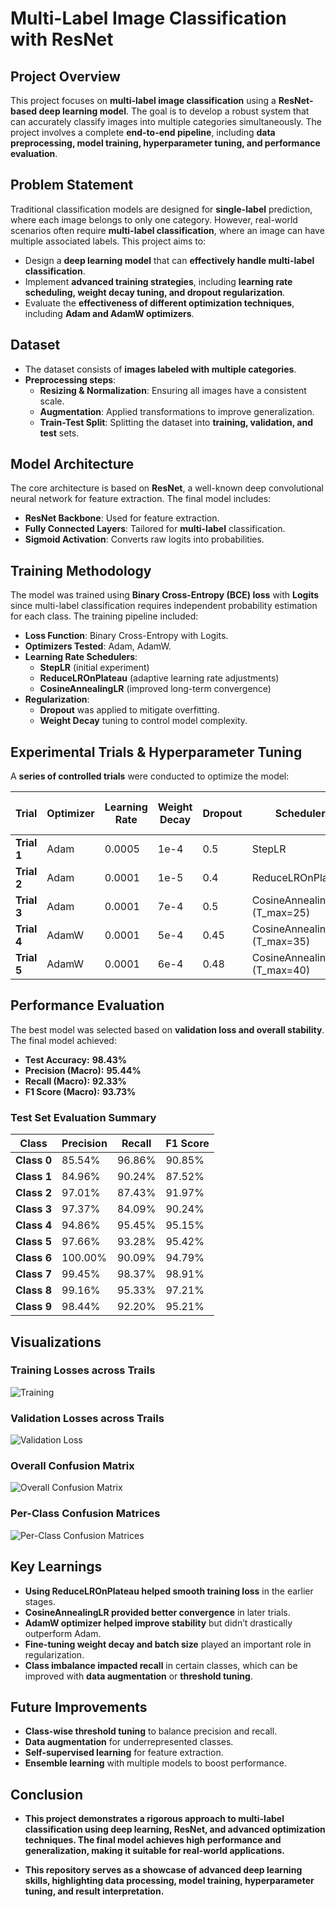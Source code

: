 # **Multi-Label Image Classification with ResNet**
## **Project Overview**
This project focuses on **multi-label image classification** using a **ResNet-based deep learning model**. The goal is to develop a robust system that can accurately classify images into multiple categories simultaneously. The project involves a complete **end-to-end pipeline**, including **data preprocessing, model training, hyperparameter tuning, and performance evaluation**.

## **Problem Statement**
Traditional classification models are designed for **single-label** prediction, where each image belongs to only one category. However, real-world scenarios often require **multi-label classification**, where an image can have multiple associated labels. This project aims to:
- Design a **deep learning model** that can **effectively handle multi-label classification**.
- Implement **advanced training strategies**, including **learning rate scheduling, weight decay tuning, and dropout regularization**.
- Evaluate the **effectiveness of different optimization techniques**, including **Adam and AdamW optimizers**.

## **Dataset**
- The dataset consists of **images labeled with multiple categories**.
- **Preprocessing steps**:
  - **Resizing & Normalization**: Ensuring all images have a consistent scale.
  - **Augmentation**: Applied transformations to improve generalization.
  - **Train-Test Split**: Splitting the dataset into **training, validation, and test** sets.

## **Model Architecture**
The core architecture is based on **ResNet**, a well-known deep convolutional neural network for feature extraction. The final model includes:
- **ResNet Backbone**: Used for feature extraction.
- **Fully Connected Layers**: Tailored for **multi-label** classification.
- **Sigmoid Activation**: Converts raw logits into probabilities.

## **Training Methodology**
The model was trained using **Binary Cross-Entropy (BCE) loss** with **Logits** since multi-label classification requires independent probability estimation for each class. The training pipeline included:
- **Loss Function**: Binary Cross-Entropy with Logits.
- **Optimizers Tested**: Adam, AdamW.
- **Learning Rate Schedulers**:
  - **StepLR** (initial experiment)
  - **ReduceLROnPlateau** (adaptive learning rate adjustments)
  - **CosineAnnealingLR** (improved long-term convergence)
- **Regularization**:
  - **Dropout** was applied to mitigate overfitting.
  - **Weight Decay** tuning to control model complexity.

## **Experimental Trials & Hyperparameter Tuning**
A **series of controlled trials** were conducted to optimize the model:

| Trial | Optimizer | Learning Rate | Weight Decay | Dropout | Scheduler | Batch Size | Best Validation Loss |
|--------|------------|------|--------------|---------|------------|------------|--------------|
| **Trial 1** | Adam | 0.0005 | 1e-4 | 0.5 | StepLR | Default | 0.0516 |
| **Trial 2** | Adam | 0.0001 | 1e-5 | 0.4 | ReduceLROnPlateau | Default | 0.0330 |
| **Trial 3** | Adam | 0.0001 | 7e-4 | 0.5 | CosineAnnealingLR (T_max=25) | Default | 0.0419 |
| **Trial 4** | AdamW | 0.0001 | 5e-4 | 0.45 | CosineAnnealingLR (T_max=35) | 64 | 0.0481 |
| **Trial 5** | AdamW | 0.0001 | 6e-4 | 0.48 | CosineAnnealingLR (T_max=40) | 80 | 0.0440 |

## **Performance Evaluation**
The best model was selected based on **validation loss and overall stability**. The final model achieved:
- **Test Accuracy:** **98.43%**
- **Precision (Macro):** **95.44%**
- **Recall (Macro):** **92.33%**
- **F1 Score (Macro):** **93.73%**

### **Test Set Evaluation Summary**
| Class | Precision | Recall | F1 Score |
|-------|------------|------------|------------|
| **Class 0** | 85.54% | 96.86% | 90.85% |
| **Class 1** | 84.96% | 90.24% | 87.52% |
| **Class 2** | 97.01% | 87.43% | 91.97% |
| **Class 3** | 97.37% | 84.09% | 90.24% |
| **Class 4** | 94.86% | 95.45% | 95.15% |
| **Class 5** | 97.66% | 93.28% | 95.42% |
| **Class 6** | 100.00% | 90.09% | 94.79% |
| **Class 7** | 99.45% | 98.37% | 98.91% |
| **Class 8** | 99.16% | 95.33% | 97.21% |
| **Class 9** | 98.44% | 92.20% | 95.21% |


## **Visualizations**
### **Training Losses across Trails**
![Training](./images/train_loss.png)

### **Validation Losses across Trails**
![Validation Loss](./images/train_loss.png)


### **Overall Confusion Matrix**
![Overall Confusion Matrix](./images/overall_confusion_matrix.png)

### **Per-Class Confusion Matrices**
![Per-Class Confusion Matrices](./images/per_class_confusion_matrices.png)

## **Key Learnings**
- **Using ReduceLROnPlateau helped smooth training loss** in the earlier stages.
- **CosineAnnealingLR provided better convergence** in later trials.
- **AdamW optimizer helped improve stability** but didn’t drastically outperform Adam.
- **Fine-tuning weight decay and batch size** played an important role in regularization.
- **Class imbalance impacted recall** in certain classes, which can be improved with **data augmentation** or **threshold tuning**.

## **Future Improvements**
- **Class-wise threshold tuning** to balance precision and recall.
- **Data augmentation** for underrepresented classes.
- **Self-supervised learning** for feature extraction.
- **Ensemble learning** with multiple models to boost performance.

## **Conclusion**

 - **This project demonstrates a rigorous approach to multi-label classification using deep learning, ResNet, and advanced optimization techniques. The final model achieves high performance and generalization, making it suitable for real-world applications.**

- **This repository serves as a showcase of advanced deep learning skills, highlighting data processing, model training, hyperparameter tuning, and result interpretation.**

